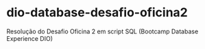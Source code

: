 # dio-database-desafio-oficina2
Resolução do Desafio Oficina 2 em script SQL (Bootcamp Database Experience DIO)
